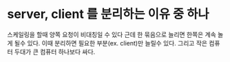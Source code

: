 # server, client 를 분리하는 이유 중 하나
스케일링을 할때 양쪽 요청이 비대칭일 수 있다
근데 한 묶음으로 늘리면 한쪽은 계속 놀게 될수 있다.
이때 분리하면 필요한 부분(ex. client)만 늘릴수 있다.
그리고 작은 컴퓨터 두대가 큰 컴퓨터 하나보다 싸다.

